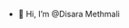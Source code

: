 - 👋 Hi, I’m @Disara Methmali

<!---
DisaraMethmali/DisaraMethmali is a ✨ special ✨ repository because its `README.md` (this file) appears on your GitHub profile.
You can click the Preview link to take a look at your changes.
--->
